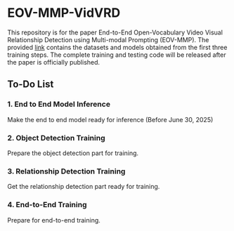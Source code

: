 # EOV-MMP-VidVRD

This repository is for the paper End-to-End Open-Vocabulary Video Visual Relationship Detection using Multi-modal Prompting (EOV-MMP). The provided [link](https://pan.baidu.com/s/1jZbnkYexAZQcGApyBUhQjw?pwd=jfec) contains the datasets and models obtained from the first three training steps.
The complete training and testing code will be released after the paper is officially published. 

## To-Do List

### 1. End to End Model Inference
Make the end to end model ready for inference (Before June 30, 2025)

### 2. Object Detection Training
Prepare the object detection part for training.

### 3. Relationship Detection Training
Get the relationship detection part ready for training.

### 4. End-to-End Training
Prepare for end-to-end training.
